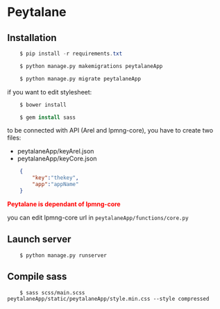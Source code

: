 Peytalane
=========

Installation
------------

```powershell
    $ pip install -r requirements.txt
```

```bash
    $ python manage.py makemigrations peytalaneApp
```

```sh
    $ python manage.py migrate peytalaneApp
```

if you want to edit stylesheet:

```zsh
    $ bower install
```

```csh
    $ gem install sass
```

to be connected with API (Arel and lpmng-core), you have to create two files:
 * peytalaneApp/keyArel.json
 * peytalaneApp/keyCore.json

```json
    {
        "key":"thekey",
        "app":"appName"
    }
```  
<span style="color:red"> **Peytalane is dependant of lpmng-core** </span>

you can edit lpmng-core url in ``` peytalaneApp/functions/core.py ```

Launch server
-------------

```batch
    $ python manage.py runserver
```

Compile sass
------------
```
    $ sass scss/main.scss peytalaneApp/static/peytalaneApp/style.min.css --style compressed
```

